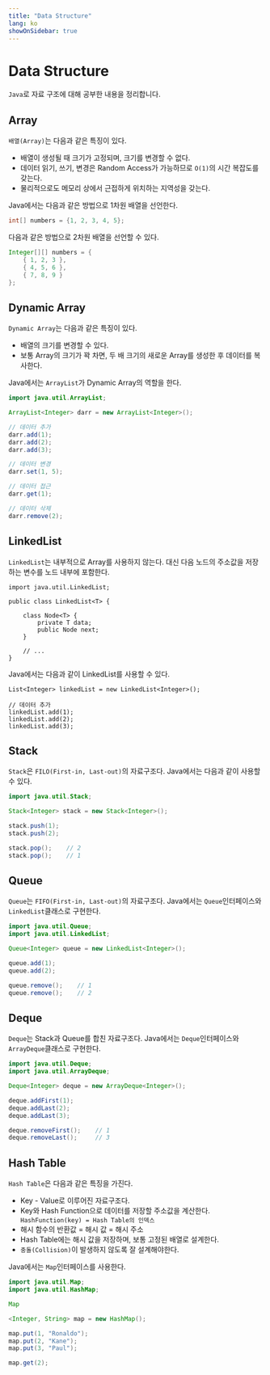 ```yaml
---
title: "Data Structure"
lang: ko
showOnSidebar: true
---
```


# Data Structure
`Java`로 자료 구조에 대해 공부한 내용을 정리합니다.

## Array

`배열(Array)`는 다음과 같은 특징이 있다.

- 배열이 생성될 때 크기가 고정되며, 크기를 변경할 수 없다.
- 데이터 읽기, 쓰기, 변경은 Random Access가 가능하므로 `O(1)`의 시간 복잡도를 갖는다.
- 물리적으로도 메모리 상에서 근접하게 위치하는 지역성을 갖는다.

Java에서는 다음과 같은 방법으로 1차원 배열을 선언한다.

```java 1차원 배열
int[] numbers = {1, 2, 3, 4, 5};
```

다음과 같은 방법으로 2차원 배열을 선언할 수 있다.

```java 2차원 배열
Integer[][] numbers = {
    { 1, 2, 3 },
    { 4, 5, 6 },
    { 7, 8, 9 }
};
```

## Dynamic Array

`Dynamic Array`는 다음과 같은 특징이 있다.

- 배열의 크기를 변경할 수 있다.
- 보통 Array의 크기가 꽉 차면, 두 배 크기의 새로운 Array를 생성한 후 데이터를 복사한다.

Java에서는 `ArrayList`가 Dynamic Array의 역할을 한다.

``` java ArrayList
import java.util.ArrayList;

ArrayList<Integer> darr = new ArrayList<Integer>();

// 데이터 추가
darr.add(1);
darr.add(2);
darr.add(3);

// 데이터 변경
darr.set(1, 5);

// 데이터 접근
darr.get(1);

// 데이터 삭제
darr.remove(2);
```

## LinkedList
`LinkedList`는 내부적으로 Array를 사용하지 않는다. 대신 다음 노드의 주소값을 저장하는 변수를 노드 내부에 포함한다.
```
import java.util.LinkedList;

public class LinkedList<T> {

    class Node<T> {
        private T data;
        public Node next;
    }

    // ...
}
```
Java에서는 다음과 같이 LinkedList를 사용할 수 있다.
```
List<Integer> linkedList = new LinkedList<Integer>();

// 데이터 추가
linkedList.add(1);
linkedList.add(2);
linkedList.add(3);
```

## Stack
`Stack`은 `FILO(First-in, Last-out)`의 자료구조다. Java에서는 다음과 같이 사용할 수 있다.
``` java Stack
import java.util.Stack;

Stack<Integer> stack = new Stack<Integer>();

stack.push(1);
stack.push(2);

stack.pop();    // 2
stack.pop();    // 1
```

## Queue
`Queue`는 `FIFO(First-in, Last-out)`의 자료구조다. Java에서는 `Queue`인터페이스와 `LinkedList`클래스로 구현한다.
``` java Queue
import java.util.Queue;
import java.util.LinkedList;

Queue<Integer> queue = new LinkedList<Integer>();

queue.add(1);
queue.add(2);

queue.remove();    // 1
queue.remove();    // 2
```

## Deque
`Deque`는 Stack과 Queue를 합친 자료구조다. Java에서는 `Deque`인터페이스와 `ArrayDeque`클래스로 구현한다.
``` java Deque
import java.util.Deque;
import java.util.ArrayDeque;

Deque<Integer> deque = new ArrayDeque<Integer>();

deque.addFirst(1);
deque.addLast(2);
deque.addLast(3);

deque.removeFirst();    // 1
deque.removeLast();     // 3
```

## Hash Table
`Hash Table`은 다음과 같은 특징을 가진다.
- Key - Value로 이루어진 자료구조다.
- Key와 Hash Function으로 데이터를 저장할 주소값을 계산한다. 
    `HashFunction(key) = Hash Table의 인덱스`
- 해시 함수의 반환값 = 해시 값 = 해시 주소
- Hash Table에는 해시 값을 저장하며, 보통 고정된 배열로 설계한다.
- `충돌(Collision)`이 발생하지 않도록 잘 설계해야한다.

Java에서는 `Map`인터페이스를 사용한다.
``` java 
import java.util.Map;
import java.util.HashMap;

Map

<Integer, String> map = new HashMap();

map.put(1, "Ronaldo");
map.put(2, "Kane");
map.put(3, "Paul");

map.get(2);
```